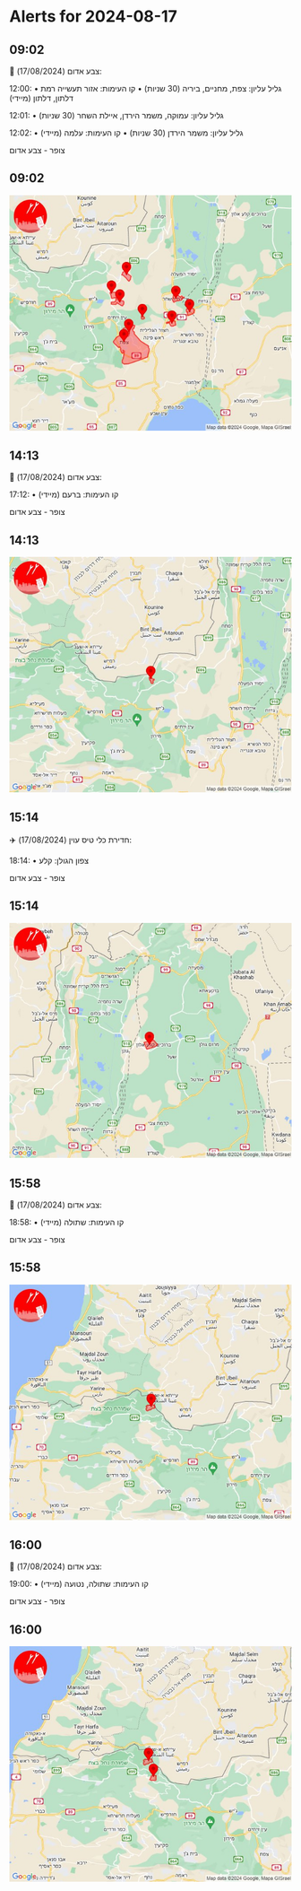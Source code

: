 # Alerts for 2024-08-17

## 09:02

🔴 צבע אדום (17/08/2024):

12:00:
• גליל עליון: צפת, מחניים, ביריה (30 שניות)
• קו העימות: אזור תעשייה רמת דלתון, דלתון (מיידי)

12:01:
• גליל עליון: עמוקה, משמר הירדן, איילת השחר (30 שניות)

12:02:
• גליל עליון: משמר הירדן (30 שניות)
• קו העימות: עלמה (מיידי)

צופר - צבע אדום

## 09:02

![Photo](images/24532.jpg)

## 14:13

🔴 צבע אדום (17/08/2024):

17:12:
• קו העימות: ברעם (מיידי)

צופר - צבע אדום

## 14:13

![Photo](images/24534.jpg)

## 15:14

✈️ חדירת כלי טיס עוין (17/08/2024):

18:14:
• צפון הגולן: קלע 

צופר - צבע אדום

## 15:14

![Photo](images/24536.jpg)

## 15:58

🔴 צבע אדום (17/08/2024):

18:58:
• קו העימות: שתולה (מיידי)

צופר - צבע אדום

## 15:58

![Photo](images/24538.jpg)

## 16:00

🔴 צבע אדום (17/08/2024):

19:00:
• קו העימות: שתולה, נטועה (מיידי)

צופר - צבע אדום

## 16:00

![Photo](images/24542.jpg)

